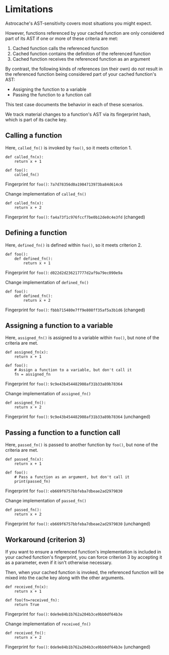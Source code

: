 
# Limitations

Astrocache's AST-sensitivity covers most situations you might expect.

However, functions referenced by your cached function are only considered part
of its AST if one or more of these criteria are met:
1. Cached function calls the referenced function
2. Cached function contains the definition of the referenced function
3. Cached function receives the referenced function as an argument

By contrast, the following kinds of references (on their own) do _not_ result in
the referenced function being considered part of your cached function's AST:
* Assigning the function to a variable
* Passing the function to a function call

This test case documents the behavior in each of these scenarios.

We track material changes to a function's AST via its fingerprint hash, which is
part of its cache key.



## Calling a function

Here, `called_fn()` is invoked by `foo()`, so it meets criterion 1.


```
def called_fn(x):
    return x + 1
```
```
def foo():
    called_fn()
```
Fingerprint for `foo()`: `7a7d78356d0a1984713973ba84d614c6`

Change implementation of `called_fn()`

```
def called_fn(x):
    return x + 2
```
Fingerprint for `foo()`: `fa4a73f1c976fccf7be0b12de0c4e3fd` (changed)


## Defining a function

Here, `defined_fn()` is defined within `foo()`, so it meets criterion 2.


```
def foo():
    def defined_fn():
        return x + 1
```
Fingerprint for `foo()`: `d022d2d236217777d2af9a79ec090e9a`

Change implementation of `defined_fn()`

```
def foo():
    def defined_fn():
        return x + 2
```
Fingerprint for `foo()`: `fbbb715480e7ff9e808ff35af5a3b1d6` (changed)


## Assigning a function to a variable

Here, `assigned_fn()` is assigned to a variable within `foo()`, but none of the
criteria are met.


```
def assigned_fn(x):
    return x + 1
```
```
def foo():
    # Assign a function to a variable, but don't call it
    fn = assigned_fn
```
Fingerprint for `foo()`: `9c9e43b454482908af31b33a89b78364`

Change implementation of `assigned_fn()`

```
def assigned_fn():
    return x + 2
```
Fingerprint for `foo()`: `9c9e43b454482908af31b33a89b78364` (unchanged)


## Passing a function to a function call

Here, `passed_fn()` is passed to another function by `foo()`, but none of the
criteria are met.


```
def passed_fn(x):
    return x + 1
```
```
def foo():
    # Pass a function as an argument, but don't call it
    print(passed_fn)
```
Fingerprint for `foo()`: `eb669f6757bbfeba7dbeae2ad2979830`

Change implementation of `passed_fn()`

```
def passed_fn():
    return x + 2
```
Fingerprint for `foo()`: `eb669f6757bbfeba7dbeae2ad2979830` (unchanged)


## Workaround (criterion 3)

If you want to ensure a referenced function's implementation is included in your
cached function's fingerprint, you can force criterion 3 by accepting it as a
parameter, even if it isn't otherwise necessary.

Then, when your cached function is invoked, the referenced function will be
mixed into the cache key along with the other arguments.


```
def received_fn(x):
    return x + 1
```
```
def foo(fn=received_fn):
    return True
```
Fingerprint for `foo()`: `0de9e84b1b762a204b3ce9bb0df64b3e`

Change implementation of `received_fn()`

```
def received_fn():
    return x + 2
```
Fingerprint for `foo()`: `0de9e84b1b762a204b3ce9bb0df64b3e` (unchanged)

